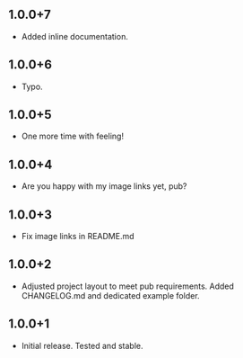 ## 1.0.0+7

- Added inline documentation.

## 1.0.0+6

- Typo.

## 1.0.0+5

- One more time with feeling!

## 1.0.0+4

- Are you happy with my image links yet, pub?

## 1.0.0+3

- Fix image links in README.md

## 1.0.0+2

- Adjusted project layout to meet pub requirements. Added CHANGELOG.md and dedicated example folder.

## 1.0.0+1

- Initial release. Tested and stable.
